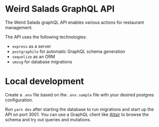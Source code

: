 # Weird Salads GraphQL API

The Weird Salads graphQL API enables various actions for restaurant management.

The API uses the following technologies:

- `express` as a server
- `postgraphile` for automatic GraphQL schema generation
- `sequelize` as an ORM
- `umzug` for database migrations

# Local development

Create a `.env` file based on the `.env.sample` file with your desired postgres configuration.

Run `yarn dev` after starting the database to run migrations and start up the API on port 3001.
You can use a GraphQL client like [Altair](https://chromewebstore.google.com/detail/altair-graphql-client/flnheeellpciglgpaodhkhmapeljopja?pli=1) to browse the schema and try out queries and mutations.

